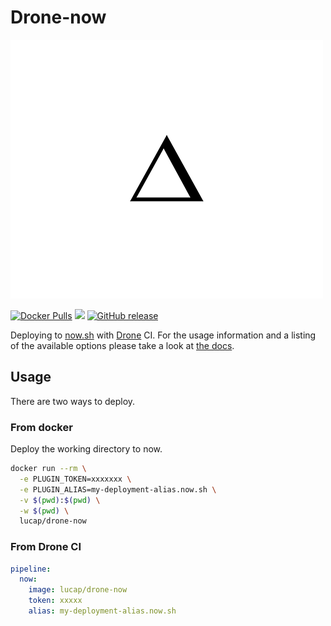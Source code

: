 # Drone-now

![Now logo](now.png?raw=true "now.sh")

[![Docker Pulls](https://img.shields.io/docker/pulls/lucap/drone-now.svg)](https://hub.docker.com/r/lucap/drone-now/)
[![](https://images.microbadger.com/badges/image/lucap/drone-now.svg)](https://microbadger.com/images/lucap/drone-now "Get your own image badge on microbadger.com")
[![GitHub release](https://img.shields.io/github/release/lucaperret/drone-now.svg)](https://github.com/lucaperret/drone-now/releases/latest)

Deploying to [now.sh](https://zeit.co/now) with [Drone](https://drone.io) CI. For the usage information and a listing of the available options please take a look at [the docs](DOCS.md).

## Usage

There are two ways to deploy.

### From docker

Deploy the working directory to now.

```bash
docker run --rm \
  -e PLUGIN_TOKEN=xxxxxxx \
  -e PLUGIN_ALIAS=my-deployment-alias.now.sh \
  -v $(pwd):$(pwd) \
  -w $(pwd) \
  lucap/drone-now
```

### From Drone CI

```yaml
pipeline:
  now:
    image: lucap/drone-now
    token: xxxxx
    alias: my-deployment-alias.now.sh
```
